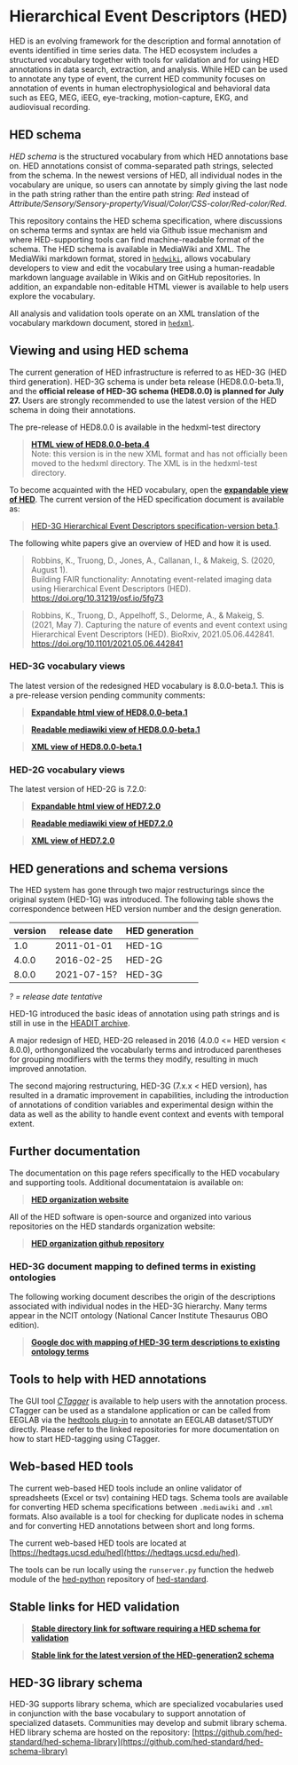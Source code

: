 # Hierarchical Event Descriptors (HED)
HED is an evolving framework for the description and formal annotation of events 
identified in time series data. The HED ecosystem includes a structured vocabulary
together with tools for validation and for using HED annotations in data search, 
extraction, and analysis. While HED can be used to annotate any type of event, 
the current HED community focuses on annotation of events in human 
electrophysiological and behavioral data such as EEG, MEG, iEEG, eye-tracking, 
motion-capture, EKG, and audiovisual recording.
 
## HED schema
_HED schema_ is the structured vocabulary from which HED annotations base on. HED annotations consist of comma-separated path strings,
selected from the schema. In the newest versions of HED,
all individual nodes in the vocabulary are unique, so users can annotate
by simply giving the last node in the path string rather than the entire path
string: *Red* instead of *Attribute/Sensory/Sensory-property/Visual/Color/CSS-color/Red-color/Red*.

This repository contains the HED schema specification, where discussions on schema terms and syntax are held via Github issue mechanism and where HED-supporting tools can find machine-readable format of the schema. The HED schema is available in MediaWiki and XML. The MediaWiki markdown format, stored in [`hedwiki`](https://github.com/hed-standard/hed-specification/tree/master/hedwiki),
allows vocabulary developers to view and edit the vocabulary tree using a human-readable markdown 
language available in Wikis and on GitHub repositories. In addition, an expandable non-editable HTML viewer is available
to help users explore the vocabulary.

All analysis and validation tools operate on an XML translation of the vocabulary 
markdown document, stored in [`hedxml`](https://github.com/hed-standard/hed-specification/tree/master/hedxml). 

## Viewing and using HED schema
The current generation of HED infrastructure is referred to as HED-3G 
(HED third generation). HED-3G schema is under beta release (HED8.0.0-beta.1), and the
<b>official release of HED-3G schema (HED8.0.0) is planned for July 27.</b> Users are
strongly recommended to use the latest version of the HED schema in doing their annotations.

The pre-release  of HED8.0.0 is available in the hedxml-test directory
> [**HTML view of HED8.0.0-beta.4**](https://www.hedtags.org/display_hed_test.html?version=8.0.0-beta.4)  
> Note: this version is in the new XML format and has not officially been moved to the hedxml directory. The XML is in the hedxml-test directory.  

To become acquainted with the HED vocabulary, open the [**expandable view of HED**](http://www.hedtags.org/display_hed.html?version=8.0.0-beta.1).
The current version of the HED specification document is available as: 
 
> [HED-3G Hierarchical Event Descriptors specification-version beta.1](https://docs.google.com/document/d/1yGeGO6hpWmZYc8M_jyDyQ5clNhQRtV4i0wKx_12UJTI/view?usp=sharing). 

The following white papers give an overview of HED and how it is used.

> Robbins, K., Truong, D., Jones, A., Callanan, I., & Makeig, S. (2020, August 1).  
> Building FAIR functionality: Annotating event-related imaging data using Hierarchical Event Descriptors (HED).  
> https://doi.org/10.31219/osf.io/5fg73

> Robbins, K., Truong, D., Appelhoff, S., Delorme, A., & Makeig, S. (2021, May 7). 
> Capturing the nature of events and event context using Hierarchical Event Descriptors (HED). 
> BioRxiv, 2021.05.06.442841. 
> https://doi.org/10.1101/2021.05.06.442841

### HED-3G vocabulary views
The latest version of the redesigned HED vocabulary is 8.0.0-beta.1. This is a pre-release version 
pending community comments:

> [**Expandable html view of HED8.0.0-beta.1**](http://www.hedtags.org/display_hed.html?version=8.0.0-beta.1) 

> [**Readable mediawiki view of HED8.0.0-beta.1**](https://github.com/hed-standard/hed-specification/blob/master/hedwiki/HED-generation3-schema-8.0.0-beta.1.mediawiki) 

> [**XML view of HED8.0.0-beta.1**](https://github.com/hed-standard/hed-specification/blob/master/hedxml/HED8.0.0-beta.1.xml)  


### HED-2G vocabulary views

The latest version of HED-2G is 7.2.0:
> [**Expandable html view of HED7.2.0**](https://www.hedtags.org/display_hed.html?version=7.2.0)  

> [**Readable mediawiki view of HED7.2.0**](https://github.com/hed-standard/hed-specification/blob/master/hedwiki/HED-generation2-schema-7.2.0.mediawiki)

> [**XML view of HED7.2.0**](https://github.com/hed-standard/hed-specification/blob/master/hedxml/HED7.2.0.xml)  


## HED generations and schema versions 
The HED system has gone through two major restructurings since the original system
(HED-1G) was introduced. The following table shows the correspondence between 
HED version number and the design generation.

| version | release date | HED generation |
| --- | --- | --- |
| 1.0 | 2011-01-01 | HED-1G |
| 4.0.0 | 2016-02-25 | HED-2G |
| 8.0.0 | 2021-07-15? | HED-3G |

_? = release date tentative_

HED-1G introduced the basic ideas of annotation using path strings and is
still in use in the [HEADIT archive](https://headit.ucsd.edu). 

A major redesign of HED, HED-2G released in 2016 (4.0.0 <= HED version < 8.0.0), 
orthongonalized the vocabularly terms and introduced parentheses for grouping modifiers
with the terms they modify, resulting in much improved annotation. 

The second majoring restructuring, HED-3G (7.x.x < HED version), 
has resulted in a dramatic improvement in capabilities, including the 
introduction of annotations of condition variables and experimental 
design within the data as well as the ability to handle event context 
and events with temporal extent.
 

## Further documentation

The documentation on this page refers specifically to the HED vocabulary and supporting tools. Additional documentataion is available on:

> [**HED organization website**](https://www.hedtags.org)

All of the HED software is open-source and organized into various repositories on the HED standards organization website:

> [**HED organization github repository**](https://github.com/hed-standard)

### HED-3G document mapping to defined terms in existing ontologies

The following working document describes the origin of the descriptions associated with individual nodes in the HED-3G hierarchy. Many terms appear in the NCIT ontology (National Cancer Institute Thesaurus OBO edition).

> [**Google doc with mapping of HED-3G term descriptions to existing ontology terms**](https://drive.google.com/file/d/13y17OwwNBlHdhB7hguSmOBdxn0Uk4hsI/view?usp=sharing) 

## Tools to help with HED annotations
The GUI tool [_CTagger_](https://github.com/hed-standard/CTagger) is available to help users with the annotation process. CTagger can be used as a standalone application or can be called from EEGLAB via the [hedtools plug-in](https://github.com/hed-standard/hed-matlab) to annotate an EEGLAB dataset/STUDY directly. Please refer to the linked repositories for more documentation on how to start HED-tagging using CTagger.

## Web-based HED tools

The current web-based HED tools include an online validator of spreadsheets (Excel or tsv)
containing HED tags. Schema tools are available for converting HED schema specifications between `.mediawiki` and
`.xml` formats. Also available is a tool for checking for duplicate nodes in schema and for converting
HED annotations between short and long forms.  

The current web-based HED tools are located at [https://hedtags.ucsd.edu/hed](https://hedtags.ucsd.edu/hed).  

The tools can be run locally using the `runserver.py` function the hedweb module
of the [hed-python](https://github.com/hed-standard/hed-python) repository of 
[hed-standard](https://github.com/hed-standard).

## Stable links for HED validation

> [**Stable directory link for software requiring a HED schema for validation**](https://github.com/hed-standard/hed-specification/tree/master/hedxml)

> [**Stable  link for the latest version of the HED-generation2 schema**](https://raw.githubusercontent.com/hed-standard/hed-specification/master/hedxml/HEDLatest.xml)


## HED-3G library schema

HED-3G supports library schema, which are specialized vocabularies used in conjunction with the
base vocabulary to support annotation of specialized datasets. Communities may develop and submit
library schema.  HED library schema are hosted on the repository: 
[https://github.com/hed-standard/hed-schema-library](https://github.com/hed-standard/hed-schema-library)
